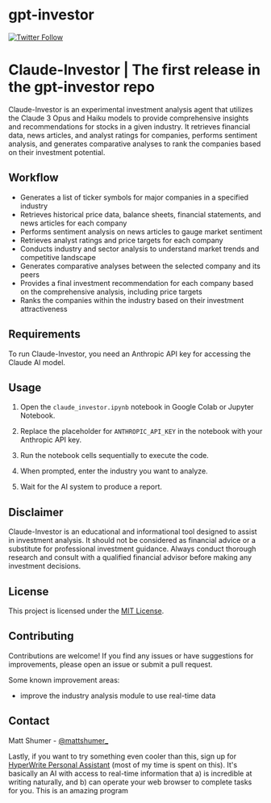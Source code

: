 # gpt-investor

[![Twitter Follow](https://img.shields.io/twitter/follow/mattshumer_?style=social)](https://twitter.com/mattshumer_)
# Claude-Investor | The first release in the gpt-investor repo

Claude-Investor is an experimental investment analysis agent that utilizes the Claude 3 Opus and Haiku models to provide comprehensive insights and recommendations for stocks in a given industry. It retrieves financial data, news articles, and analyst ratings for companies, performs sentiment analysis, and generates comparative analyses to rank the companies based on their investment potential.

## Workflow

- Generates a list of ticker symbols for major companies in a specified industry
- Retrieves historical price data, balance sheets, financial statements, and news articles for each company
- Performs sentiment analysis on news articles to gauge market sentiment
- Retrieves analyst ratings and price targets for each company
- Conducts industry and sector analysis to understand market trends and competitive landscape
- Generates comparative analyses between the selected company and its peers
- Provides a final investment recommendation for each company based on the comprehensive analysis, including price targets
- Ranks the companies within the industry based on their investment attractiveness

## Requirements

To run Claude-Investor, you need an Anthropic API key for accessing the Claude AI model.

## Usage

1. Open the `claude_investor.ipynb` notebook in Google Colab or Jupyter Notebook.

2. Replace the placeholder for `ANTHROPIC_API_KEY` in the notebook with your Anthropic API key.

3. Run the notebook cells sequentially to execute the code.

4. When prompted, enter the industry you want to analyze.

5. Wait for the AI system to produce a report.

## Disclaimer

Claude-Investor is an educational and informational tool designed to assist in investment analysis. It should not be considered as financial advice or a substitute for professional investment guidance. Always conduct thorough research and consult with a qualified financial advisor before making any investment decisions.

## License

This project is licensed under the [MIT License](LICENSE).

## Contributing

Contributions are welcome! If you find any issues or have suggestions for improvements, please open an issue or submit a pull request.

Some known improvement areas:
- improve the industry analysis module to use real-time data

## Contact

Matt Shumer - [@mattshumer_](https://twitter.com/mattshumer_)

Lastly, if you want to try something even cooler than this, sign up for [HyperWrite Personal Assistant](https://app.hyperwriteai.com/personalassistant) (most of my time is spent on this). It's basically an AI with access to real-time information that a) is incredible at writing naturally, and b) can operate your web browser to complete tasks for you.
This is an amazing program